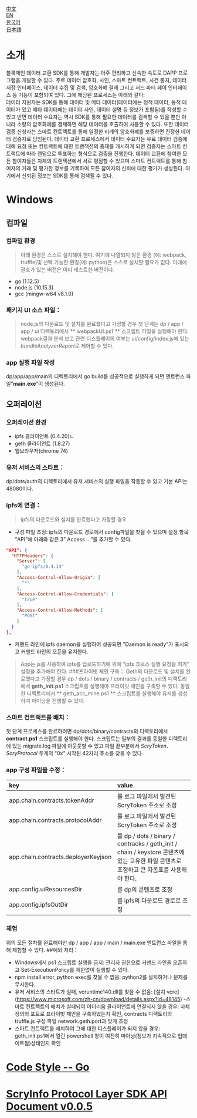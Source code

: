 [中文](./README-cn.md)  
[EN](./README.md)  
[한국어](./README-ko.md)  
[日本語](./README-ja.md)  
# 소개
블록체인 데이터 교환 SDK를 통해 개발자는 아주 편리하고 신속한 속도로 DAPP 프로그램을 개발할 수 있다. 주로 데이터 암호화, 사인, 스마트 컨트랙트, 사건 통지, 데이터 저장 인터페이스, 데이터 수집 및 검색, 암호화폐 결제 그리고 서드 파티 페이 인터페이스 등 기능이 포함되여 있다. 그에 해당된 프로세스는 아래와 같다:  
데이터 지원자는 SDK를 통해 데이터 및 메타 데이터(데이터에는 정적 데이터, 동적 데이터가 있고 메타 데이터에는 데이터 사인, 데이터 설명 등 정보가 포함됨)를 작성할 수 있고 반면 데이터 수요자는 역시 SDK를 통해 필요한 데이터를 검색할 수 있을 뿐만 아니라 소량의 암호화폐를 결제하면 해당 데이터를 호출하여 사용할 수 있다. 또한 데이터 검증 신청자는 스마트 컨트랙트를 통해 일정한 비례의 암호화폐를 보증하면 진정한 데이터 검증자로 담임된다. 데이터 교환 프로세스에서 데이터 수요자는 유료 데이터 검증에 대해 요청 또는 컨트랙트에 대한 트랜잭션의 중재를 개시하게 되면 검증자는 스마트 컨트랙트에 따라 랜덤으로 투표하는 형식으로 검증을 진행한다. 데이터 교환에 참여한 모든 참여자들은 자체의 트랜잭션에서 서로 평점할 수 있으며 스마트 컨트랙트를 통해 참여자의 거래 및 평가한 정보를 기록하여 모든 참여자의 신뢰에 대한 평가가 생성된다. 여기에서 신뢰된 정보는 SDK를 통해 검색될 수 있다.
# Windows
## 컴파일
### 컴파일 환경
> 아래 환경은 스스로 설치해야 한다. 여기에 나열되지 않은 환경 (예: webpack, truffle)및 선택 가능한 환경(예: python)은 스스로 설치할 필요가 없다. 
> 아래에 괄호가 있는 버전은 이미 테스트한 버전이다.
- go (1.12.5)
- node.js (10.15.3)
- gcc (mingw-w64 v8.1.0)
### 패키지 UI 소스 파일：
> node.js의 다운로드 및 설치를 완료했다고 가정할 경우
첫 단계는 dp / app / app / ui 디렉토리에서 ** webpackUI.ps1 ** 스크립트 파일을 실행해야 한다.
webpack결과 분석 보고 관련 디스플레이의 여부는 ui/config/index.js에 있는 *bundleAnalyzerReport*로 제어할 수 있다.  
### app 실행 파일 작성
dp/app/app/main의 디렉토리에서 go build를 성공적으로 실행하게 되면 엔트런스 파일”**main.exe**”이 생성된다.	
## 오퍼레이션
### 오퍼레이션 환경
- ipfs 클라이언트 (0.4.20)ㄴ
- geth 클라이언트 (1.8.27)
- 웹브라우저(chrome 74)
### 유저 서비스의 스타트：
dp/dots/auth의 디렉토리에서 유저 서비스의 실행 파일을 작동할 수 있고 기본 API는 48080이다.
### ipfs에 연결：
> ipfs의 다운로드와 설치를 완료했다고 가정할 경우
- 구성 파일 조정: ipfs의 다운로드 경로에서 config파일을 찾을 수 있으며 설정 항목 ”API”에 아래와 같은 3” Access ...”를 추가할 수 있다.
```json
"API": {
  "HTTPHeaders": {
    "Server": [
      "go-ipfs/0.4.14"
    ],
    "Access-Control-Allow-Origin": [
      "*"
    ],
    "Access-Control-Allow-Credentials": [
      "true"
    ],
    "Access-Control-Allow-Methods": [
      "POST"
    ]
  }
},
```
- 커맨드 라인에 ipfs daemon을 실행하여 성공되면 "Daemon is ready"가 표시되고 커맨드 라인의 오픈을 유지한다.
> App는 js를 사용하여 ipfs를 업로드하기에 위에 “ipfs 크로스 실행 요청을 허가” 설정을 추가해야 한다.
###프라이빗 체인 구축：
> Geth의 다운로드 및 설치를 완료했다고 가정할 경우
dp / dots / binary / contracts / geth_init의 디렉토리에서 **geth_init.ps1** 스크립트를 실행해야 프라이빗 체인을 구축할 수 있다.
동일한 디렉토리에서 ** geth_acc_mine.ps1 ** 스크립트를 실행해야 유저를 생성하여 마이닝을 진행할 수 있다.
### 스마트 컨트랙트를 배치：
첫 단계 프로세스를 완료하려면 dp/dots/binary/contracts의 디렉토리에서 **contract.ps1** 스크립트를 실행해야 한다.
스크립트는 일부의 결과를 동일한 디렉토리에 있는 migrate.log 파일에 아웃풋할 수 있고 파일 끝부분에서 *ScryToken*、*ScryProtocol* 두개의 "0x" 시작된 42자리 주소를 찾을 수 있다.
### app 구성 파일을 수정：
| key | value |
|:------- |:------- |
app.chain.contracts.tokenAddr |를 로그 파일에서 발견된 ScryToken 주소로 조정
app.chain.contracts.protocolAddr |를 로그 파일에서 발견된 ScryToken 주소로 조정
app.chain.contracts.deployerKeyjson |를 dp / dots / binary / contracks / geth_init / chain / keystore 콘텐츠에 있는 고유한 파일 콘텐츠로 조정하고 큰 따옴표를 사용해야 한다.
app.config.uiResourcesDir |를 dp의 콘텐츠로 조정
app.config.ipfsOutDir |를 ipfs의 다운로드 경로로 조정
### 체험
위의 모든 절차를 완료해야만 dp / app / app / main / main.exe 엔트런스 파일을 통해 체험할 수 있다.
##예외 처리：
- Windows에서 ps1 스크립트 실행을 금지: 관리자 권한으로 커맨드 라인을 오픈하고 Set-ExecutionPolicy를 제한없이 실행할 수 있다.
- npm install error, python exec를 찾을 수 없음: python2를 설치하거나 문제를 무시한다.
- 유저 서비스의 스타트가 실패, vcruntime140.dll를 찾을 수 없음: [설치 vcre] (https://www.microsoft.com/zh-cn/download/details.aspx?id=48145)
-스마트 컨트랙트의 배치가 실패되여 이더리움 클라이언트에 연결되지 않을 경우: 자체 정의의 포트로 프라이빗 체인을 구축하였는지 확인, contracts 디렉토리의 truffle.js 구성 파일 network.geth.port과 맞게 조정
- 스마트 컨트랙트를 배치하여 그에 대한 디스플레이가 되지 않을 경우: geth_init.ps1에서 열린 powershell 창이 여전히 마아닝(정보가 지속적으로 업데이트됨)상태인지 확인
# [Code Style -- Go](https://github.com/scryinfo/scryg/blob/master/codestyle_go-ko.md)
# [ScryInfo Protocol Layer SDK API Document v0.0.5](https://github.com/scryinfo/dp/blob/master/document/ScryInfo%20protocol%20layer%20SDK%20%20v0.0.5.md)

